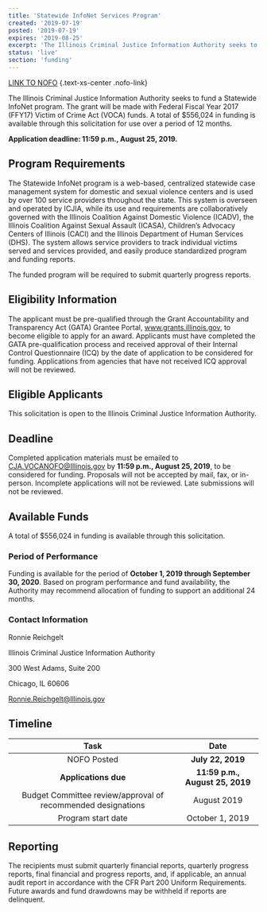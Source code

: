 ```yaml
---
title: 'Statewide InfoNet Services Program'
created: '2019-07-19'
posted: '2019-07-19'
expires: '2019-08-25'
excerpt: 'The Illinois Criminal Justice Information Authority seeks to fund a Statewide InfoNet program.  The grant will be made with Federal Fiscal Year 2017 (FFY17) Victim of Crime Act (VOCA) funds. A total of $556,024 in funding is available through this solicitation for use over a period of 12 months. '
status: 'live'
section: 'funding'
---
```


[LINK TO NOFO](VOCAStatewideInfoNetNOFO.docx) {.text-xs-center .nofo-link}

The Illinois Criminal Justice Information Authority seeks to fund a Statewide InfoNet program. The grant will be made with Federal Fiscal Year 2017 (FFY17) Victim of Crime Act (VOCA) funds. A total of $556,024 in funding is available through this solicitation for use over a period of 12 months.

**Application deadline: 11:59 p.m., August 25, 2019.**

## Program Requirements

The Statewide InfoNet program is a web-based, centralized statewide case management system for domestic and sexual violence centers and is used by over 100 service providers throughout the state. This system is overseen and operated by ICJIA, while its use and requirements are collaboratively governed with the Illinois Coalition Against Domestic Violence (ICADV), the Illinois Coalition Against Sexual Assault (ICASA), Children’s Advocacy Centers of Illinois (CACI) and the Illinois Department of Human Services (DHS). The system allows service providers to track individual victims served and services provided, and easily produce standardized program and funding reports.

The funded program will be required to submit quarterly progress reports.

## Eligibility Information

The applicant must be pre-qualified through the Grant Accountability and Transparency Act (GATA) Grantee Portal, www.grants.illinois.gov, to become eligible to apply for an award. Applicants must have completed the GATA pre-qualification process and received approval of their Internal Control Questionnaire (ICQ) by the date of application to be considered for funding. Applications from agencies that have not received ICQ approval will not be reviewed.

## Eligible Applicants

This solicitation is open to the Illinois Criminal Justice Information Authority.

## Deadline

Completed application materials must be emailed to CJA.VOCANOFO@Illinois.gov by **11:59 p.m., August 25, 2019**, to be considered for funding. Proposals will not be accepted by mail, fax, or in-person. Incomplete applications will not be reviewed. Late submissions will not be reviewed.

## Available Funds

A total of $556,024 in funding is available through this solicitation.

### Period of Performance

Funding is available for the period of **October 1, 2019 through September 30, 2020**. Based on program performance and fund availability, the Authority may recommend allocation of funding to support an additional 24 months.

### Contact Information

Ronnie Reichgelt

Illinois Criminal Justice Information Authority

300 West Adams, Suite 200

Chicago, IL 60606

Ronnie.Reichgelt@Illinois.gov

## Timeline

|                             Task                             |              Date               |
| :----------------------------------------------------------: | :-----------------------------: |
|                         NOFO Posted                          |        **July 22, 2019**        |
|                     **Applications due**                     | **11:59 p.m., August 25, 2019** |
| Budget Committee review/approval of recommended designations |           August 2019           |
|                      Program start date                      |         October 1, 2019         |

## Reporting

The recipients must submit quarterly financial reports, quarterly progress reports, final financial and progress reports, and, if applicable, an annual audit report in accordance with the CFR Part 200 Uniform Requirements. Future awards and fund drawdowns may be withheld if reports are delinquent.
